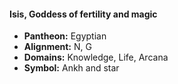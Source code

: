 #### Isis, Goddess of fertility and magic
- **Pantheon:** Egyptian
- **Alignment:** N, G
- **Domains:** Knowledge, Life, Arcana
- **Symbol:** Ankh and star